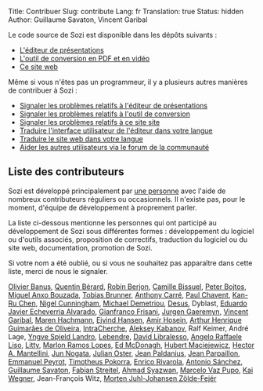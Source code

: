 Title: Contribuer
Slug: contribute
Lang: fr
Translation: true
Status: hidden
Author: Guillaume Savaton, Vincent Garibal

Le code source de Sozi est disponible dans les dépôts suivants&nbsp;:

* [L'éditeur de présentations](https://github.com/senshu/Sozi)
* [L'outil de conversion en PDF et en vidéo](https://github.com/senshu/Sozi-export)
* [Ce site web](https://github.com/senshu/Sozi-website)

Même si vous n'êtes pas un programmeur, il y a plusieurs autres manières de contribuer à Sozi&nbsp;:

* [Signaler les problèmes relatifs à l'éditeur de présentations](https://github.com/senshu/Sozi/issues)
* [Signaler les problèmes relatifs à l'outil de conversion](https://github.com/senshu/Sozi-export/issues)
* [Signaler les problèmes relatifs à ce site site](https://github.com/senshu/Sozi-website/issues)
* [Traduire l'interface utilisateur de l'éditeur dans votre langue](|filename|translate-editor.md)
* [Traduire le site web dans votre langue](|filename|translate-web-site.md)
* [Aider les autres utilisateurs via le forum de la communauté](/community)

Liste des contributeurs
-----------------------

Sozi est développé principalement par [une personne](http://guillaume.baierouge.fr)
avec l'aide de nombreux contributeurs réguliers ou occasionnels.
Il n'existe pas, pour le moment, d'équipe de développement à proprement parler.

La liste ci-dessous mentionne les personnes qui ont participé au développement de Sozi
sous différentes formes&nbsp;: développement du logiciel ou d'outils associés,
proposition de correctifs, traduction du logiciel ou du site web, documentation,
promotion de Sozi.

Si votre nom a été oublié, ou si vous ne souhaitez pas apparaître dans cette liste,
merci de nous le signaler.

[Olivier Banus](https://launchpad.net/~sunab),
[Quentin Bérard](https://github.com/quent57),
[Robin Berjon](https://github.com/darobin),
[Camille Bissuel](http://nylnook.com),
[Peter Bojtos](https://launchpad.net/~peter-bojtos),
[Miguel Anxo Bouzada](https://launchpad.net/~mbouzada),
[Tobias Brunner](https://github.com/tobiasbrunner),
[Anthony Carré](yeknan.free.fr),
[Paul Chavent](http://paul.chavent.free.fr/),
[Kan-Ru Chen](https://github.com/kanru),
[Nigel Cunningham](https://github.com/NigelCunningham),
[Michael Demetriou](http://www.qwazix.com/),
[Desus](https://launchpad.net/~deesus),
Dyblast,
[Eduardo Javier Echeverria Alvarado](https://launchpad.net/~echevemaster),
[Gianfranco Frisani](https://launchpad.net/~gfrisani),
[Jurgen Gaeremyn](http://jurgen.gaeremyn.be/),
[Vincent Garibal](https://github.com/VincentGaribal),
[Maren Hachmann](https://launchpad.net/~marenhachmann),
[Ejvind Hansen](https://launchpad.net/~ejvindh),
[Amir Hosein](https://launchpad.net/~amirhosein),
[Arthur Henrique Guimarães de Oliveira](https://launchpad.net/~warthur2),
[IntraCherche](https://github.com/IntraCherche),
[Aleksey Kabanov](https://launchpad.net/~ak099),
Ralf Keimer,
André Lage,
[Yngve Spjeld Landro](https://launchpad.net/~yslandro),
[Lebendre](https://github.com/lebendre),
[David Libralesso](https://github.com/Dvvd),
[Angelo Raffaele Liso](https://launchpad.net/~angeloliso85),
[Litty](https://launchpad.net/~litty),
[Marlon Ramos Lopes](https://launchpad.net/~m-r-lopes),
[Ed McDonagh](https://github.com/edmcdonagh),
[Hubert Maciejewicz](https://launchpad.net/~hu2bert),
[Hector A. Mantellini](https://launchpad.net/~xombra),
[Jun Nogata](https://launchpad.net/~nogajun),
[Julian Oster](https://github.com/jlnostr),
[Jean Paldanius](https://launchpad.net/~9-human),
[Jean Parpaillon](https://github.com/jeanparpaillon),
[Emmanuel Peyrot](http://linkmauve.fr/),
[Timotheus Pokorra](https://github.com/tpokorra),
[Enrico Rivarola](https://github.com/henrythebuilder),
[Antonio Sánchez](https://launchpad.net/~introlinux),
[Guillaume Savaton](http://guillaume.baierouge.fr),
[Fabian Streitel](https://github.com/karottenreibe),
[Ahmad Syazwan](https://github.com/asyazwan),
[Marcelo Vaz Pupo](https://github.com/guripreto),
[Kai Wegner](https://github.com/kai-wegner),
Jean-François Witz,
[Morten Juhl-Johansen Zölde-Fejér](https://launchpad.net/~mjjzf)
